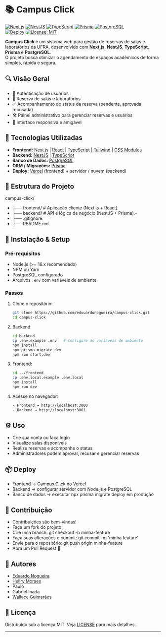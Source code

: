 # 📚 Campus Click

[![Next.js](https://img.shields.io/badge/Next.js-000000?logo=nextdotjs&logoColor=white)](https://nextjs.org/)
[![NestJS](https://img.shields.io/badge/NestJS-E0234E?logo=nestjs&logoColor=white)](https://nestjs.com/)
[![TypeScript](https://img.shields.io/badge/TypeScript-3178C6?logo=typescript&logoColor=white)](https://www.typescriptlang.org/)
[![Prisma](https://img.shields.io/badge/Prisma-2D3748?logo=prisma&logoColor=white)](https://www.prisma.io/)
[![PostgreSQL](https://img.shields.io/badge/PostgreSQL-336791?logo=postgresql&logoColor=white)](https://www.postgresql.org/)  
[![Deploy](https://img.shields.io/badge/Deploy-Vercel-000000?logo=vercel&logoColor=white)](https://campus-click-nine.vercel.app)
[![License: MIT](https://img.shields.io/badge/License-MIT-yellow.svg)](./LICENSE)

**Campus Click** é um sistema web para gestão de reservas de salas e laboratórios da UFRA, desenvolvido com **Next.js**, **NestJS**, **TypeScript**, **Prisma** e **PostgreSQL**.  
O projeto busca otimizar o agendamento de espaços acadêmicos de forma simples, rápida e segura.

## 🔍 Visão Geral

- 🔑 Autenticação de usuários  
- 📅 Reserva de salas e laboratórios  
- ✅ Acompanhamento do status da reserva (pendente, aprovada, recusada)  
- 🛠️ Painel administrativo para gerenciar reservas e usuários  
- 📱 Interface responsiva e amigável  


## 🧰 Tecnologias Utilizadas

- **Frontend:** [Next.js](https://nextjs.org/) | [React](https://react.dev/) | [TypeScript](https://www.typescriptlang.org/) | [Tailwind](https://tailwindcss.com/) | [CSS Modules](https://developer.mozilla.org/pt-BR/docs/Web/CSS/)  
- **Backend:** [NestJS](https://nestjs.com/) | [TypeScript](https://www.typescriptlang.org/docs/)  
- **Banco de Dados:** [PostgreSQL](https://www.postgresql.org/)  
- **ORM / Migrações:** [Prisma](https://www.prisma.io/)  
- **Deploy:** [Vercel](https://vercel.com/) (frontend) + servidor / nuvem (backend)  


## 📁 Estrutura do Projeto

campus-click/
- ├── frontend/ # Aplicação cliente (Next.js + React).
- ├── backend/ # API e lógica de negócio (NestJS + Prisma).- 
- ├── .gitignore.
- ├── README.md.


## 🚀 Instalação & Setup

### Pré-requisitos

- Node.js (>= 16.x recomendado)  
- NPM ou Yarn  
- PostgreSQL configurado  
- Arquivos `.env` com variáveis de ambiente  

### Passos

1. Clone o repositório:
   ```bash
   git clone https://github.com/eduuardonogueira/campus-click.git
   cd campus-click
   
2. Backend:
    ```bash
    cd backend
    cp .env.example .env   # configure as variáveis de ambiente
    npm install
    npx prisma migrate dev
    npm run start:dev

3. Frontend:
    ```bash
    cd ../frontend
    cp .env.local.example .env.local
    npm install
    npm run dev
4. Acesse no navegador:
    ```bash
    - Frontend → http://localhost:3000
    - Backend → http://localhost:3001


## ⚙️ Uso

- Crie sua conta ou faça login
- Visualize salas disponíveis
- Realize reservas e acompanhe o status
- Administradores podem aprovar, recusar e gerenciar reservas


## 📦 Deploy

- Frontend → Campus Click no Vercel
- Backend → configurar servidor com Node.js e PostgreSQL
- Banco de dados → executar npx prisma migrate deploy em produção


## 🤝 Contribuição

- Contribuições são bem-vindas!
- Faça um fork do projeto
- Crie uma branch: git checkout -b minha-feature
- Faça suas alterações e commit: git commit -m 'minha feature'
- Envie para o repositório: git push origin minha-feature
- Abra um Pull Request 🎉

## 👥 Autores

- [Eduardo Nogueira](https://github.com/eduuardonogueira)
- [Hellry Moraes](https://github.com/HellryMoraes)
- Paulo 
- Gabriel Inada
- [Wallace Guimarães](https://github.com/Wallace-Guimaraes)

## 📄 Licença

Distribuído sob a licença MIT. Veja [LICENSE](https://opensource.org/license/mit/) para mais detalhes.

---
